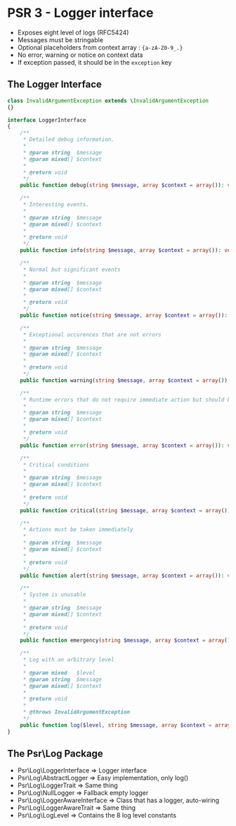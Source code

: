 # PSR 3 - Logger interface

- Exposes eight level of logs (RFC5424)
- Messages must be stringable
- Optional placeholders from context array : `{a-zA-Z0-9_.}`
- No error, warning or notice on context data
- If exception passed, it should be in the `exception` key

## The Logger Interface

```php
class InvalidArgumentException extends \InvalidArgumentException 
{}

interface LoggerInterface
{
    /**
     * Detailed debug information.
     *
     * @param string  $message
     * @param mixed[] $context
     *
     * @return void
     */
    public function debug(string $message, array $context = array()): void;

    /**
     * Interesting events.
     *
     * @param string  $message
     * @param mixed[] $context
     *
     * @return void
     */
    public function info(string $message, array $context = array()): void;

    /**
     * Normal but significant events
     *
     * @param string  $message
     * @param mixed[] $context
     *
     * @return void
     */
    public function notice(string $message, array $context = array()): void;

    /**
     * Exceptional occurences that are not errors
     *
     * @param string  $message
     * @param mixed[] $context
     *
     * @return void
     */
    public function warning(string $message, array $context = array()): void;

    /**
     * Runtime errors that do not require immediate action but should be logged
     *
     * @param string  $message
     * @param mixed[] $context
     *
     * @return void
     */
    public function error(string $message, array $context = array()): void;

    /**
     * Critical conditions
     *
     * @param string  $message
     * @param mixed[] $context
     *
     * @return void
     */
    public function critical(string $message, array $context = array()): void;

    /**
     * Actions must be taken immediately
     *
     * @param string  $message
     * @param mixed[] $context
     *
     * @return void
     */
    public function alert(string $message, array $context = array()): void;

    /**
     * System is unusable
     *
     * @param string  $message
     * @param mixed[] $context
     *
     * @return void
     */
    public function emergency(string $message, array $context = array()): void;

    /**
     * Log with an arbitrary level
     * 
     * @param mixed   $level
     * @param string  $message
     * @param mixed[] $context
     * 
     * @return void
     * 
     * @throws InvalidArgumentException
     */
    public function log($level, string $message, array $context = array()): void;
}
```

## The Psr\Log Package

- Psr\Log\LoggerInterface => Logger interface
- Psr\Log\AbstractLogger => Easy implementation, only log()
- Psr\Log\LoggerTrait => Same thing
- Psr\Log\NullLogger => Fallback empty logger
- Psr\Log\LoggerAwareInterface => Class that has a logger, auto-wiring
- Psr\Log\LoggerAwareTrait => Same thing
- Psr\Log\LogLevel => Contains the 8 log level constants